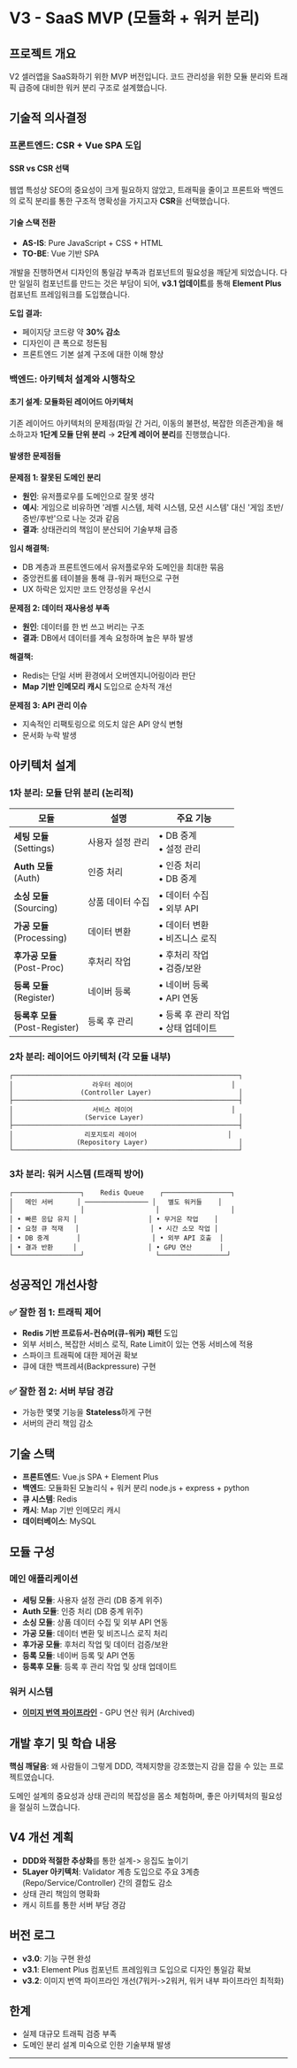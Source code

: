 # V3 - SaaS MVP (모듈화 + 워커 분리)

## 프로젝트 개요

V2 셀러앱을 SaaS화하기 위한 MVP 버전입니다. 코드 관리성을 위한 모듈 분리와 트래픽 급증에 대비한 워커 분리 구조로 설계했습니다.

## 기술적 의사결정

### 프론트엔드: CSR + Vue SPA 도입

#### SSR vs CSR 선택
웹앱 특성상 SEO의 중요성이 크게 필요하지 않았고, 트래픽을 줄이고 프론트와 백엔드의 로직 분리를 통한 구조적 명확성을 가지고자 **CSR**을 선택했습니다.

#### 기술 스택 전환
- **AS-IS**: Pure JavaScript + CSS + HTML
- **TO-BE**: Vue 기반 SPA

개발을 진행하면서 디자인의 통일감 부족과 컴포넌트의 필요성을 깨닫게 되었습니다. 다만 일일히 컴포넌트를 만드는 것은 부담이 되어, **v3.1 업데이트**를 통해 **Element Plus** 컴포넌트 프레임워크를 도입했습니다.

**도입 결과:**
- 페이지당 코드량 약 **30% 감소**
- 디자인이 큰 폭으로 정돈됨
- 프론트엔드 기본 설계 구조에 대한 이해 향상

### 백엔드: 아키텍처 설계와 시행착오

#### 초기 설계: 모듈화된 레이어드 아키텍처
기존 레이어드 아키텍처의 문제점(파일 간 거리, 이동의 불편성, 복잡한 의존관계)을 해소하고자 **1단계 모듈 단위 분리** → **2단계 레이어 분리**를 진행했습니다.

#### 발생한 문제점들

**문제점 1: 잘못된 도메인 분리**
- **원인**: 유저플로우를 도메인으로 잘못 생각
- **예시**: 게임으로 비유하면 '레벨 시스템, 체력 시스템, 모션 시스템' 대신 '게임 초반/중반/후반'으로 나눈 것과 같음
- **결과**: 상태관리의 책임이 분산되어 기술부채 급증

**임시 해결책:**
- DB 계층과 프론트엔드에서 유저플로우와 도메인을 최대한 묶음
- 중앙컨트롤 테이블을 통해 큐-워커 패턴으로 구현
- UX 하락은 있지만 코드 안정성을 우선시

**문제점 2: 데이터 재사용성 부족**
- **원인**: 데이터를 한 번 쓰고 버리는 구조
- **결과**: DB에서 데이터를 계속 요청하며 높은 부하 발생

**해결책:**
- Redis는 단일 서버 환경에서 오버엔지니어링이라 판단
- **Map 기반 인메모리 캐시** 도입으로 순차적 개선

**문제점 3: API 관리 이슈**
- 지속적인 리팩토링으로 의도치 않은 API 양식 변형
- 문서화 누락 발생

## 아키텍처 설계

### 1차 분리: 모듈 단위 분리 (논리적)

| 모듈 | 설명 | 주요 기능 |
|------|------|-----------|
| **세팅 모듈**<br/>(Settings) | 사용자 설정 관리 | • DB 중계<br/>• 설정 관리 |
| **Auth 모듈**<br/>(Auth) | 인증 처리 | • 인증 처리<br/>• DB 중계 |
| **소싱 모듈**<br/>(Sourcing) | 상품 데이터 수집 | • 데이터 수집<br/>• 외부 API |
| **가공 모듈**<br/>(Processing) | 데이터 변환 | • 데이터 변환<br/>• 비즈니스 로직 |
| **후가공 모듈**<br/>(Post-Proc) | 후처리 작업 | • 후처리 작업<br/>• 검증/보완 |
| **등록 모듈**<br/>(Register) | 네이버 등록 | • 네이버 등록<br/>• API 연동 |
| **등록후 모듈**<br/>(Post-Register) | 등록 후 관리 | • 등록 후 관리 작업<br/>• 상태 업데이트 |

### 2차 분리: 레이어드 아키텍처 (각 모듈 내부)
```
┌─────────────────────────────────────────────────────────┐
│                    라우터 레이어                         │
│                 (Controller Layer)                      │
├─────────────────────────────────────────────────────────┤
│                    서비스 레이어                         │
│                  (Service Layer)                        │
├─────────────────────────────────────────────────────────┤
│                  리포지토리 레이어                       │
│                (Repository Layer)                       │
└─────────────────────────────────────────────────────────┘
```

### 3차 분리: 워커 시스템 (트래픽 방어)
```
┌─────────────────┐    Redis Queue    ┌─────────────────┐
│   메인 서버      │ ──────────────── │   별도 워커들    │
│                 │                  │                  │
│ • 빠른 응답 유지 │                  │ • 무거운 작업    │
│ • 요청 큐 적재   │                  │ • 시간 소모 작업 │
│ • DB 중계       │                  │ • 외부 API 호출  │
│ • 결과 반환     │                  │ • GPU 연산       │
└─────────────────┘                  └─────────────────┘
```

## 성공적인 개선사항

### ✅ 잘한 점 1: 트래픽 제어
- **Redis 기반 프로듀서-컨슈머(큐-워커) 패턴** 도입
- 외부 서비스, 복잡한 서비스 로직, Rate Limit이 있는 연동 서비스에 적용
- 스파이크 트래픽에 대한 제어권 확보
- 큐에 대한 백프레셔(Backpressure) 구현

### ✅ 잘한 점 2: 서버 부담 경감
- 가능한 몇몇 기능을 **Stateless**하게 구현
- 서버의 관리 책임 감소

## 기술 스택

- **프론트엔드**: Vue.js SPA + Element Plus
- **백엔드**: 모듈화된 모놀리식 + 워커 분리 node.js + express + python 
- **큐 시스템**: Redis
- **캐시**: Map 기반 인메모리 캐시
- **데이터베이스**: MySQL


## 모듈 구성

### 메인 애플리케이션
- **세팅 모듈**: 사용자 설정 관리 (DB 중계 위주)
- **Auth 모듈**: 인증 처리 (DB 중계 위주)  
- **소싱 모듈**: 상품 데이터 수집 및 외부 API 연동
- **가공 모듈**: 데이터 변환 및 비즈니스 로직 처리
- **후가공 모듈**: 후처리 작업 및 데이터 검증/보완
- **등록 모듈**: 네이버 등록 및 API 연동
- **등록후 모듈**: 등록 후 관리 작업 및 상태 업데이트

### 워커 시스템
- [**이미지 번역 파이프라인**](../v3_image_translator/README.md) - GPU 연산 워커 (Archived)


## 개발 후기 및 학습 내용

**핵심 깨달음**: 왜 사람들이 그렇게 DDD, 객체지향을 강조했는지 감을 잡을 수 있는 프로젝트였습니다.

도메인 설계의 중요성과 상태 관리의 복잡성을 몸소 체험하며, 좋은 아키텍처의 필요성을 절실히 느꼈습니다.

## V4 개선 계획

- **DDD와 적절한 추상화**를 통한 설계-> 응집도 높이기
- **5Layer 아키텍처**: Validator 계층 도입으로 주요 3계층(Repo/Service/Controller) 간의 결합도 감소
- 상태 관리 책임의 명확화
- 캐시 히트를 통한 서버 부담 경감

## 버전 로그

- **v3.0**: 기능 구현 완성
- **v3.1**: Element Plus 컴포넌트 프레임워크 도입으로 디자인 통일감 확보
- **v3.2**: 이미지 번역 파이프라인 개선(7워커->2워커, 워커 내부 파이프라인 최적화)

## 한계

- 실제 대규모 트래픽 검증 부족
- 도메인 분리 설계 미숙으로 인한 기술부채 발생

---

